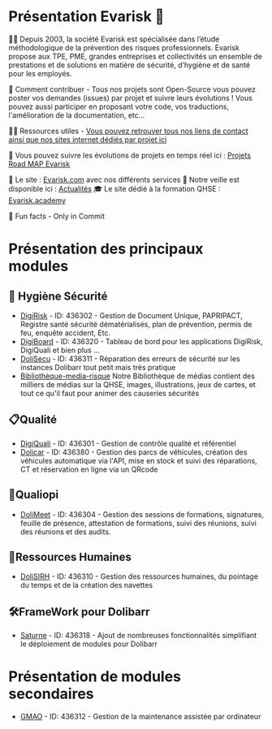 # Présentation Evarisk 👋

🙋‍♀️ Depuis 2003, la société Evarisk est spécialisée dans l’étude méthodologique de la prévention des risques professionnels. Evarisk propose aux TPE, PME, grandes entreprises et collectivités un ensemble de prestations et de solutions en matière de sécurité, d’hygiène et de santé pour les employés.

🌈 Comment contribuer - Tous nos projets sont Open-Source vous pouvez poster vos demandes (issues) par projet et suivre leurs évolutions ! Vous pouvez aussi participer en proposant votre code, vos traductions, l'amélioration de la documentation, etc...

👩‍💻 Ressources utiles - [Vous pouvez retrouver tous nos liens de contact ainsi que nos sites internet dédiés par projet ici](https://www.evarisk.com/linktree)

🎯 Vous pouvez suivre les évolutions de projets en temps réel ici : [Projets Road MAP Evarisk](https://github.com/orgs/Evarisk/projects/40/views/1?layout=board)

👩‍ Le site : [Evarisk.com](https://www.evarisk.com/) avec nos différents services
📢‍ Notre veille est disponible ici : [Actualités](https://evarisk.com/actualites/)
🎓‍ Le site dédié à la formation QHSE : [Evarisk.academy](https://evarisk.academy)

🍿 Fun facts - Only in Commit

# Présentation des principaux modules
## 🦺 Hygiène Sécurité
- [DigiRisk](https://github.com/Evarisk/Digirisk) - ID: 436302 - Gestion de Document Unique, PAPRIPACT, Registre santé sécurité dématérialisés, plan de prévention, permis de feu, enquête accident, Etc.
- [DigiBoard](https://github.com/Evarisk/digiboard) - ID: 436320 - Tableau de bord pour les applications DigiRisk, DigiQuali et bien plus ...
- [DoliSecu](https://github.com/Evarisk/dolisecu) - ID: 436311 - Réparation des erreurs de sécurité sur les instances Dolibarr tout petit mais très pratique
- [Bibliothèque-media-risque](https://github.com/Evarisk/bibliotheque-media-risque) Notre Bibliothèque de médias contient des milliers de médias sur la QHSE, images, illustrations, jeux de cartes, et tout ce qu'il faut pour animer des causeries sécurités
## 📋Qualité
- [DigiQuali](https://github.com/Evarisk/DigiQuali) - ID: 436301 - Gestion de contrôle qualité et référentiel
- [Dolicar](https://github.com/Evarisk/dolicar) - ID: 436380 - Gestion des parcs de véhicules, création des véhicules automatique via l'API, mise en stock et suivi des réparations, CT et réservation en ligne via un QRcode
## 🏅Qualiopi
- [DoliMeet](https://github.com/Evarisk/dolimeet) - ID: 436304 - Gestion des sessions de formations, signatures, feuille de présence, attestation de formations, suivi des réunions, suivi des réunions et des audits.
## 🤝Ressources Humaines
- [DoliSIRH](https://github.com/Evarisk/DoliSIRH) - ID: 436310 - Gestion des ressources humaines, du pointage du temps et de la création des navettes
## 🛠️FrameWork pour Dolibarr
- [Saturne](https://github.com/Evarisk/Saturne) - ID: 436318 - Ajout de nombreuses fonctionnalités simplifiant le déploiement de modules pour Dolibarr

# Présentation de modules secondaires
- [GMAO](https://github.com/Evarisk/gmao) - ID: 436312 - Gestion de la maintenance assistée par ordinateur
